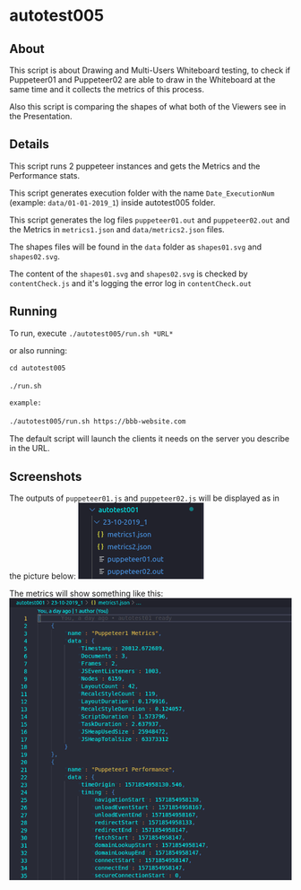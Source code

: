 # autotest005

## About

This script is about Drawing and Multi-Users Whiteboard testing, to check if Puppeteer01 and Puppeteer02 are able to draw in the Whiteboard at the same time and it collects the metrics of this process.

Also this script is comparing the shapes of what both of the Viewers see in the Presentation.

## Details

This script runs 2 puppeteer instances and gets the Metrics and the Performance stats.

This script generates execution folder with the name `Date_ExecutionNum` (example: `data/01-01-2019_1`) inside autotest005 folder.

This script generates the log files `puppeteer01.out` and `puppeteer02.out` and the Metrics in `metrics1.json` and `data/metrics2.json` files.

The shapes files will be found in the `data` folder as `shapes01.svg` and `shapes02.svg`.

The content of the `shapes01.svg` and `shapes02.svg` is checked by `contentCheck.js` and it's logging the error log in `contentCheck.out`

## Running

To run, execute `./autotest005/run.sh *URL*`

or also running: 

```
cd autotest005

./run.sh
```

~~~bash
example: 

./autotest005/run.sh https://bbb-website.com
~~~

The default script will launch the clients it needs on the server you describe in the URL.

## Screenshots

The outputs of `puppeteer01.js` and `puppeteer02.js` will be displayed as in the picture below:
![outputs](../images/screenshot.png "outputs")

The metrics will show something like this:
![metrics](../images/metrics.png "metrics")
